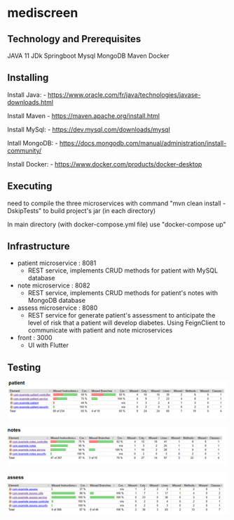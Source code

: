 # mediscreen

## Technology and Prerequisites
JAVA 11 JDk
Springboot
Mysql
MongoDB
Maven
Docker

## Installing
Install Java: - https://www.oracle.com/fr/java/technologies/javase-downloads.html

Install Maven - https://maven.apache.org/install.html

Install MySql: - https://dev.mysql.com/downloads/mysql

Intall MongoDB: - https://docs.mongodb.com/manual/administration/install-community/

Install Docker: - https://www.docker.com/products/docker-desktop

## Executing

need to compile the three microservices with command "mvn clean install -DskipTests" to build project's jar (in each directory)

In main directory (with docker-compose.yml file) use "docker-compose up"

## Infrastructure

- patient microservice : 8081 
  - REST service, implements CRUD methods for patient with MySQL database
- note microservice : 8082 
  - REST service, implements CRUD methods for patient's notes with MongoDB database
- assess microservice : 8080
  - REST service for generate patient's assessment to anticipate the level of risk that a patient will develop diabetes. Using FeignClient to communicate with patient and note microservices 
- front : 3000
  - UI with Flutter



## Testing

![patient microservice test](https://github.com/GINOCHASLES/mediscreen/blob/master/patient/lib/patienttest.png?raw=true)

![notes microservice test](https://github.com/GINOCHASLES/mediscreen/blob/master/notes/lib/notetest.png?raw=true)

![assess microservice test](https://github.com/GINOCHASLES/mediscreen/blob/master/assess/lib/assesstest.png?raw=true)
